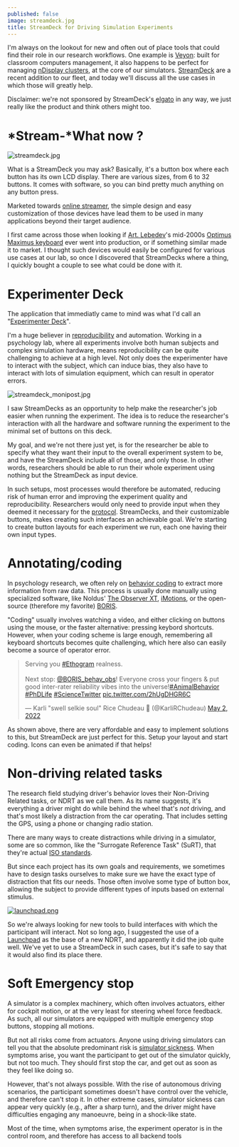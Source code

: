 ```yaml
---
published: false
image: streamdeck.jpg
title: StreamDeck for Driving Simulation Experiments
---
```

I'm always on the lookout for new and often out of place tools that could find their role in our research workflows. One example is [Veyon](https://veyon.io/): built for classroom computers management, it also happens to be perfect for managing [nDisplay clusters](/whats-new-2021-11/#automation), at the core of our simulators. [StreamDeck][sd] are a recent addition to our fleet, and today we'll discuss all the use cases in which those will greatly help.

Disclaimer: we're not sponsored by StreamDeck's [elgato](https://www.elgato.com/en) in any way, we just really like the product and think others might too.

# *Stream-*What now ?

![streamdeck.jpg]({{site.baseurl}}/images/streamdeck.jpg)

What is a StreamDeck you may ask? Basically, it's a button box where each button has its own LCD display. There are various sizes, from 6 to 32 buttons. It comes with software, so you can bind pretty much anything on any button press.

Marketed towards [online streamer](https://en.wikipedia.org/wiki/Online_streamer), the simple design and easy customization of those devices have lead them to be used in many applications beyond their target audience.

I first came across those when looking if [Art. Lebedev](https://www.artlebedev.com/)'s mid-2000s [Optimus Maximus keyboard](https://www.artlebedev.com/optimus/maximus/) ever went into production, or if something similar made it to market. I thought such devices would easily be configured for various use cases at our lab, so once I discovered that StreamDecks where a thing, I quickly bought a couple to see what could be done with it.

# Experimenter Deck

The application that immediatly came to mind was what I'd call an "[Experimenter Deck](/worfklow-2/#streamdeck)".

I'm a huge believer in [reproducibility](https://en.wikipedia.org/wiki/Reproducibility) and automation. Working in a psychology lab, where all experiments involve both human subjects and complex simulation hardware, means reproducibility can be quite challenging to achieve at a high level. Not only does the experimenter have to interact with the subject, which can induce bias, they also have to interact with lots of simulation equipment, which can result in operator errors.

![streamdeck_monipost.jpg]({{site.baseurl}}/images/streamdeck_monipost.jpg)

I saw StreamDecks as an opportunity to help make the researcher's job easier when running the experiment. The idea is to reduce the researcher's interaction with all the hardware and software running the experiment to the minimal set of buttons on this deck.

My goal, and we're not there just yet, is for the researcher be able to specify what they want their input to the overall experiment system to be, and have the StreamDeck include all of those, and only those. In other words, researchers should be able to run their whole experiment using nothing but the StreamDeck as input device.

In such setups, most processes would therefore be automated, reducing risk of human error and improving the experiment quality and reproducibility. Researchers would only need to provide input when they deemed it necessary for the [protocol](https://en.wikipedia.org/wiki/Protocol_(science)). StreamDecks, and their customizable buttons, makes creating such interfaces an achievable goal. We're starting to create button layouts for each experiment we run, each one having their own input types.

# Annotating/coding

In psychology research, we often rely on [behavior coding](https://dictionary.apa.org/behavior-coding) to extract more information from raw data. This process is usually done manually using specialized software, like Noldus' [The Observer XT](https://www.noldus.com/observer-xt), [iMotions](https://imotions.com/platform/), or the open-source (therefore my favorite) [BORIS](https://www.boris.unito.it/).

"Coding" usually involves watching a video, and either clicking on buttons using the mouse, or the faster alternative: pressing keybord shortcuts. However, when your coding scheme is large enough, remembering all keyboard shortcuts becomes quite challenging, which here also can easily become a source of operator error.

<blockquote class="twitter-tweet"><p lang="en" dir="ltr">Serving you <a href="https://twitter.com/hashtag/Ethogram?src=hash&amp;ref_src=twsrc%5Etfw">#Ethogram</a> realness. <br><br>Next stop: <a href="https://twitter.com/BORIS_behav_obs?ref_src=twsrc%5Etfw">@BORIS_behav_obs</a>! Everyone cross your fingers &amp; put good inter-rater reliability vibes into the universe!<a href="https://twitter.com/hashtag/AnimalBehavior?src=hash&amp;ref_src=twsrc%5Etfw">#AnimalBehavior</a> <a href="https://twitter.com/hashtag/PhDLife?src=hash&amp;ref_src=twsrc%5Etfw">#PhDLife</a> <a href="https://twitter.com/hashtag/ScienceTwitter?src=hash&amp;ref_src=twsrc%5Etfw">#ScienceTwitter</a> <a href="https://t.co/2hUgDHGR6C">pic.twitter.com/2hUgDHGR6C</a></p>&mdash; Karli &quot;swell selkie soul&quot; Rice Chudeau 🦭 (@KarliRChudeau) <a href="https://twitter.com/KarliRChudeau/status/1521217924597395456?ref_src=twsrc%5Etfw">May 2, 2022</a></blockquote> <script async src="https://platform.twitter.com/widgets.js" charset="utf-8"></script>

As shown above, there are very affordable and easy to implement solutions to this, but StreamDeck are just perfect for this. Setup your layout and start coding. Icons can even be animated if that helps!

# Non-driving related tasks

The research field studying driver's behavior loves their Non-Driving Related tasks, or NDRT as we call them. As its name suggests, it's everything a driver might do while behind the wheel that's *not* driving, and that's most likely a distraction from the car operating. That includes setting the GPS, using a phone or changing radio station.

There are many ways to create distractions while driving in a simulator, some are so common, like the "Surrogate Reference Task" (SuRT), that they're actual [ISO standards](https://www.iso.org/obp/ui/#iso:std:iso:ts:14198:ed-1:v1:en).

But since each project has its own goals and requirements, we sometimes have to design tasks ourselves to make sure we have the exact type of distraction that fits our needs. Those often involve some type of button box, allowing the subject to provide different types of inputs based on external stimulus.

[![launchpad.png]({{site.baseurl}}/images/launchpad.png)][launchpad]

So we're always looking for new tools to build interfaces with which the participant will interact. Not so long ago, I suggested the use of a [Launchpad][launchpad] as the base of a new NDRT, and apparently it did the job quite well. We've yet to use a StreamDeck in such cases, but it's safe to say that it would also find its place there.

# Soft Emergency stop

A simulator is a complex machinery, which often involves actuators, either for cockpit motion, or at the very least for steering wheel force feedback. As such, all our simulators are equipped with multiple emergency stop buttons, stopping all motions.

But not all risks come from actuators. Anyone using driving simulators can tell you that the absolute predominant risk is [simulator sickness](https://en.wikipedia.org/wiki/Simulator_sickness). When symptoms arise, you want the participant to get out of the simulator quickly, but not too much. They should first stop the car, and get out as soon as they feel like doing so.

However, that's not always possible. With the rise of autonomous driving scenarios, the participant sometimes doesn't have control over the vehicle, and therefore can't stop it. In other extreme cases, simulator sickness can appear very quickly (e.g., after a sharp turn), and the driver might have difficulties engaging any manoeuvre, being in a shock-like state.

Most of the time, when symptoms arise, the experiment operator is in the control room, and therefore has access to all backend tools 

[launchpad]:https://novationmusic.com/en/launch/launchpad-x
[sd]: https://www.elgato.com/en/stream-deck